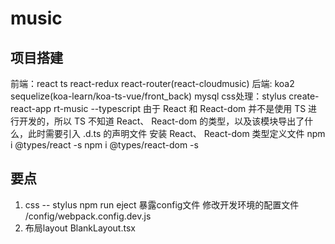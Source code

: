 # music

## 项目搭建

前端：react ts react-redux react-router(react-cloudmusic)
后端: koa2 sequelize(koa-learn/koa-ts-vue/front_back) mysql
css处理：stylus
create-react-app rt-music --typescript
由于 React 和 React-dom 并不是使用 TS 进行开发的，所以 TS 不知道 React、 React-dom 的类型，以及该模块导出了什么，此时需要引入 .d.ts 的声明文件
安装 React、 React-dom 类型定义文件
npm i @types/react -s
npm i @types/react-dom -s

## 要点

1. css -- stylus
npm run eject 暴露config文件
修改开发环境的配置文件  /config/webpack.config.dev.js
2. 布局layout
BlankLayout.tsx
